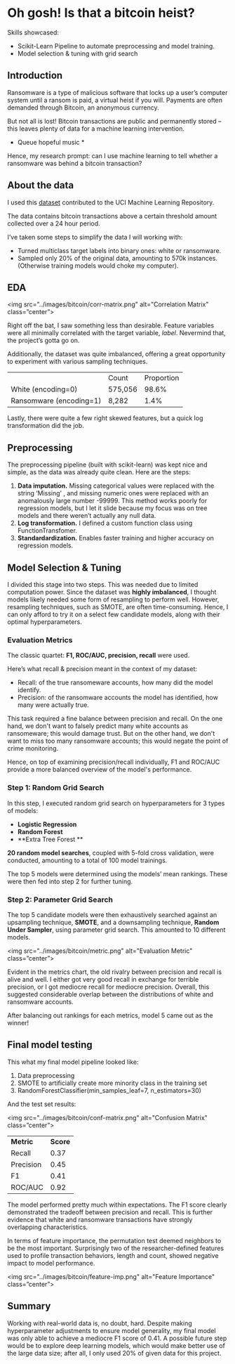 <!-- Output copied to clipboard! -->

<!-----
NEW: Check the "Suppress top comment" option to remove this info from the output.

Conversion time: 0.905 seconds.


Using this Markdown file:

1. Paste this output into your source file.
2. See the notes and action items below regarding this conversion run.
3. Check the rendered output (headings, lists, code blocks, tables) for proper
   formatting and use a linkchecker before you publish this page.

Conversion notes:

* Docs to Markdown version 1.0β29
* Thu Mar 18 2021 15:45:23 GMT-0700 (PDT)
* Source doc: Oh gosh
* Tables are currently converted to HTML tables.
----->



# Oh gosh! Is that a bitcoin heist?

Skills showcased: 



*   Scikit-Learn Pipeline to automate preprocessing and model training. 
*   Model selection & tuning with grid search


## Introduction

Ransomware is a type of malicious software that locks up a user’s computer system until a ransom is paid, a virtual heist if you will. Payments are often demanded through Bitcoin, an anonymous currency. 

But not all is lost! Bitcoin transactions are public and permanently stored – this leaves plenty of data for a machine learning intervention.

 * Queue hopeful music *

Hence, my research prompt: can I use machine learning to tell whether a ransomware was behind a bitcoin transaction?


## About the data

I used this [dataset](https://archive.ics.uci.edu/ml/datasets/BitcoinHeistRansomwareAddressDataset) contributed to the UCI Machine Learning Repository.

The data contains bitcoin transactions above a certain threshold amount collected over a 24 hour period. 

I’ve taken some steps to simplify the data I will working with:



*   Turned multiclass target labels into binary ones: white or ransomware. 
*   Sampled only 20% of the original data, amounting to 570k instances. (Otherwise training models would choke my computer). 


## EDA

&lt;img src="../images/bitcoin/corr-matrix.png" alt="Correlation Matrix"  class=”center”>

Right off the bat, I saw something less than desirable. Feature variables were all minimally correlated with the target variable, _label_. Nevermind that, the project’s gotta go on.

Additionally, the dataset was quite imbalanced, offering a great opportunity to experiment with various sampling techniques. 


<table>
  <tr>
   <td>
   </td>
   <td>Count
   </td>
   <td>Proportion
   </td>
  </tr>
  <tr>
   <td>White (encoding=0)
   </td>
   <td>575,056
   </td>
   <td>98.6%
   </td>
  </tr>
  <tr>
   <td>Ransomware (encoding=1)
   </td>
   <td>8,282
   </td>
   <td>1.4%
   </td>
  </tr>
</table>


Lastly, there were quite a few right skewed features, but a quick log transformation did the job.


## Preprocessing

The preprocessing pipeline (built with scikit-learn) was kept nice and simple, as the data was already quite clean. Here are the steps:



1. **Data imputation.** Missing categorical values were replaced with the string ‘Missing’ , and missing numeric ones were replaced with an anomalously large number -99999. This method works poorly for regression models, but I let it slide because my focus was on tree models and there weren’t actually any null data.
2. **Log transformation.** I defined a custom function class using FunctionTransfomer.
3. **Standardardization.** Enables faster training and higher accuracy on regression models.


## Model Selection & Tuning

I divided this stage into two steps. This was needed due to limited computation power. Since the dataset was **highly imbalanced**, I thought models likely needed some form of resampling to perform well. However, resampling techniques, such as SMOTE, are often time-consuming. Hence, I can only afford to try it on a select few candidate models, along with their optimal hyperparameters. 


### Evaluation Metrics

The classic quartet: **F1, ROC/AUC, precision, recall** were used. 

Here’s what recall & precision meant in the context of my dataset:



*   Recall: of the true ransomeware accounts, how many did the model identify.
*   Precision: of the ransomware accounts the model has identified, how many were actually true.

This task required a fine balance between precision and recall. On the one hand, we don't want to falsely predict many white accounts as ransomeware; this would damage trust. But on the other hand, we don't want to miss too many ransomware accounts; this would negate the point of crime monitoring. 

Hence, on top of examining precision/recall individually, F1 and ROC/AUC provide a more balanced overview of the model's performance.


### Step 1: Random Grid Search

In this step, I executed random grid search on hyperparameters for 3 types of models:



*   **Logistic Regression**
*   **Random Forest**
*   **Extra Tree Forest **

**20 random model searches**, coupled with 5-fold cross validation, were conducted, amounting to a total of 100 model trainings. 

The top 5 models were determined using the models’ mean rankings. These were then fed into step 2 for further tuning.


### Step 2: Parameter Grid Search

The top 5 candidate models were then exhaustively searched against an upsampling technique, **SMOTE**, and a downsampling technique, **Random Under Sampler**, using parameter grid search. This amounted to 10 different models.

&lt;img src="../images/bitcoin/metric.png" alt="Evaluation Metric"  class=”center”>

Evident in the metrics chart, the old rivalry between precision and recall is alive and well. I either got very good recall in exchange for terrible precision, or I got mediocre recall for mediocre precision. Overall, this suggested considerable overlap between the distributions of white and ransomware accounts. 

After balancing out rankings for each metrics, model 5 came out as the winner!


## Final model testing

This what my final model pipeline looked like:



1. Data preprocessing
2. SMOTE to artificially create more minority class in the training set
3. RandomForestClassifier(min_samples_leaf=7, n_estimators=30)

And the test set results:

&lt;img src="../images/bitcoin/conf-matrix.png" alt="Confusion Matrix"  class=”center”>


<table>
  <tr>
   <td><strong>Metric</strong>
   </td>
   <td><strong>Score</strong>
   </td>
  </tr>
  <tr>
   <td>Recall
   </td>
   <td>0.37
   </td>
  </tr>
  <tr>
   <td>Precision
   </td>
   <td>0.45
   </td>
  </tr>
  <tr>
   <td>F1
   </td>
   <td>0.41
   </td>
  </tr>
  <tr>
   <td>ROC/AUC
   </td>
   <td>0.92
   </td>
  </tr>
</table>


The model performed pretty much within expectations. The F1 score clearly demonstrated the tradeoff between precision and recall. This is further evidence that white and ransomware transactions have strongly overlapping characteristics.

In terms of feature importance, the permutation test deemed neighbors to be the most important. Surprisingly two of the researcher-defined features used to profile transaction behaviors, length and count, showed negative impact to model performance. 

&lt;img src="../images/bitcoin/feature-imp.png" alt="Feature Importance"  class=”center”>


## Summary

Working with real-world data is, no doubt, hard. Despite making hyperparameter adjustments to ensure model generality, my final model was only able to achieve a mediocre F1 score of 0.41. A possible future step would be to explore deep learning models, which would make better use of the large data size; after all, I only used 20% of given data for this project.
